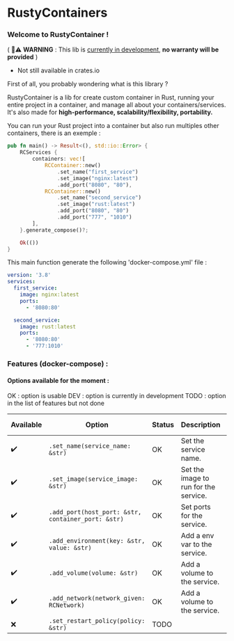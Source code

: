 # RustyContainers

### Welcome to RustyContainer !

( 🚨⚠️ **WARNING** : This lib is <ins>currently in development</ins>, **no warranty will be provided** )
- Not still available in crates.io

First of all, you probably wondering what is this library ?

RustyContainer is a lib for create custom container in Rust, running your entire project in a container, and manage all about your containers/services. 
It's also made for **high-performance, scalability/flexibility, portability.**

You can run your Rust project into a container but also run multiples other containers, there is an exemple : 

```rust
pub fn main() -> Result<(), std::io::Error> {
    RCServices {
        containers: vec![
            RCContainer::new()
                .set_name("first_service")
                .set_image("nginx:latest")
                .add_port("8080", "80"),
            RCContainer::new()
                .set_name("second_service")
                .set_image("rust:latest")
                .add_port("8080", "80")
                .add_port("777", "1010")
        ],
    }.generate_compose()?;

    Ok(())
}
```

This main function generate the following 'docker-compose.yml' file :

```docker-compose.yml
version: '3.8'
services:
  first_service:
    image: nginx:latest
    ports:
      - '8080:80'

  second_service:
    image: rust:latest
    ports:
      - '8080:80'
      - '777:1010'
```

### Features (docker-compose) :
#### Options available for the moment :

OK : option is usable
DEV : option is currently in development
TODO : option in the list of features but not done

| Available | Option                                             | Status | Description                           | Incoming modification |
| --------- | -------------------------------------------------- | ------ | ------------------------------------- | --------------------- |
| ✔️        | `.set_name(service_name: &str)`                    | OK     | Set the service name.                 | ❌                     |
| ✔️        | `.set_image(service_image: &str)`                  | OK     | Set the image to run for the service. | ❌                     |
| ✔️        | `.add_port(host_port: &str, container_port: &str)` | OK     | Set ports for the service.            | ❌                     |
| ✔️         | `.add_environment(key: &str, value: &str)`         | OK    | Add a env var to the service.         | ❌                    |
| ✔️         | `.add_volume(volume: &str)`                        | OK    | Add a volume to the service.          | ❌                    |
| ✔️         | `.add_network(network_given: RCNetwork)`           | OK    | Add a volume to the service.          | ❌                    |
| ❌         | `.set_restart_policy(policy: &str)`                | TODO  |                                       | ❌                     |

